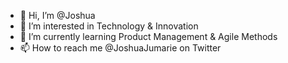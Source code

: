 - 👋 Hi, I’m @Joshua
- 👀 I’m interested in Technology & Innovation
- 🌱 I’m currently learning Product Management & Agile Methods
- 📫 How to reach me @JoshuaJumarie on Twitter


<!---
JoshuaJumarie/JoshuaJumarie is a ✨ special ✨ repository because its `README.md` (this file) appears on your GitHub profile.
You can click the Preview link to take a look at your changes.
--->
